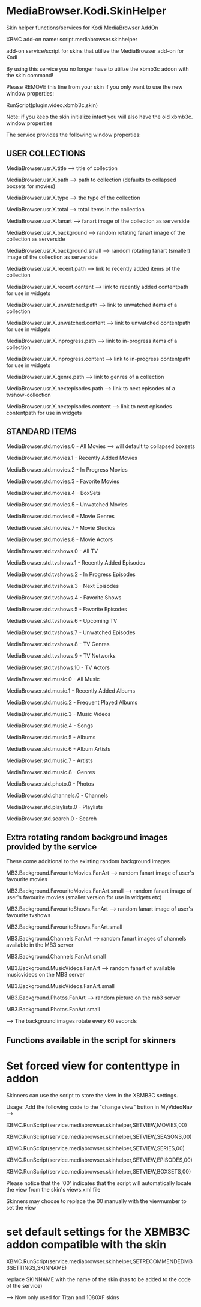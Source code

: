 ﻿MediaBrowser.Kodi.SkinHelper
============================

Skin helper functions/services for Kodi MediaBrowser AddOn

XBMC add-on name: script.mediabrowser.skinhelper 

add-on service/script for skins that utilize the MediaBrowser add-on for Kodi

By using this service you no longer have to utilize the xbmb3c addon with the skin command!

Please REMOVE this line from your skin if you only want to use the new window properties:

<onload condition="System.HasAddon(plugin.video.plexbmc)">RunScript(plugin.video.xbmb3c,skin)</onload>

Note: if you keep the skin initialize intact you will also have the old xbmb3c. window properties


The service provides the following window properties:

## USER COLLECTIONS
MediaBrowser.usr.X.title  --> title of collection

MediaBrowser.usr.X.path  --> path to collection (defaults to collapsed boxsets for movies)

MediaBrowser.usr.X.type  --> the type of the collection

MediaBrowser.usr.X.total  --> total items in the collection

MediaBrowser.usr.X.fanart --> fanart image of the collection as serverside

MediaBrowser.usr.X.background --> random rotating fanart image of the collection as serverside

MediaBrowser.usr.X.background.small --> random rotating fanart (smaller) image of the collection as serverside

MediaBrowser.usr.X.recent.path --> link to recently added items of the collection

MediaBrowser.usr.X.recent.content --> link to recently added contentpath for use in widgets

MediaBrowser.usr.X.unwatched.path --> link to unwatched items of a collection

MediaBrowser.usr.X.unwatched.content --> link to unwatched contentpath for use in widgets

MediaBrowser.usr.X.inprogress.path --> link to in-progress items of a collection

MediaBrowser.usr.X.inprogress.content --> link to in-progress contentpath for use in widgets

MediaBrowser.usr.X.genre.path --> link to genres of a collection

MediaBrowser.usr.X.nextepisodes.path --> link to next episodes of a tvshow-collection

MediaBrowser.usr.X.nextepisodes.content --> link to next episodes contentpath for use in widgets


## STANDARD ITEMS
MediaBrowser.std.movies.0 - All Movies  --> will default to collapsed boxsets

MediaBrowser.std.movies.1 - Recently Added Movies

MediaBrowser.std.movies.2 - In Progress Movies

MediaBrowser.std.movies.3 - Favorite Movies

MediaBrowser.std.movies.4 - BoxSets

MediaBrowser.std.movies.5 - Unwatched Movies

MediaBrowser.std.movies.6 - Movie Genres

MediaBrowser.std.movies.7 - Movie Studios

MediaBrowser.std.movies.8 - Movie Actors


MediaBrowser.std.tvshows.0 - All TV

MediaBrowser.std.tvshows.1 - Recently Added Episodes

MediaBrowser.std.tvshows.2 - In Progress Episodes

MediaBrowser.std.tvshows.3 - Next Episodes

MediaBrowser.std.tvshows.4 - Favorite Shows

MediaBrowser.std.tvshows.5 - Favorite Episodes

MediaBrowser.std.tvshows.6 - Upcoming TV

MediaBrowser.std.tvshows.7 - Unwatched Episodes

MediaBrowser.std.tvshows.8 - TV Genres

MediaBrowser.std.tvshows.9 - TV Networks

MediaBrowser.std.tvshows.10 - TV Actors


MediaBrowser.std.music.0 - All Music

MediaBrowser.std.music.1 - Recently Added Albums

MediaBrowser.std.music.2 - Frequent Played Albums

MediaBrowser.std.music.3 - Music Videos

MediaBrowser.std.music.4 - Songs

MediaBrowser.std.music.5 - Albums

MediaBrowser.std.music.6 - Album Artists

MediaBrowser.std.music.7 - Artists

MediaBrowser.std.music.8 - Genres


MediaBrowser.std.photo.0 - Photos

MediaBrowser.std.channels.0 - Channels

MediaBrowser.std.playlists.0 - Playlists

MediaBrowser.std.search.0 - Search



## Extra rotating random background images provided by the service

These come additional to the existing random background images

MB3.Background.FavouriteMovies.FanArt  --> random fanart image of user's favourite movies

MB3.Background.FavouriteMovies.FanArt.small  --> random fanart image of user's favourite movies (smaller version for use in widgets etc)

MB3.Background.FavouriteShows.FanArt --> random fanart image of user's favourite tvshows

MB3.Background.FavouriteShows.FanArt.small

MB3.Background.Channels.FanArt  --> random fanart images of channels available in the MB3 server

MB3.Background.Channels.FanArt.small

MB3.Background.MusicVideos.FanArt --> random fanart of available musicvideos on the MB3 server

MB3.Background.MusicVideos.FanArt.small 

MB3.Background.Photos.FanArt --> random picture on the mb3 server

MB3.Background.Photos.FanArt.small


--> The background images rotate every 60 seconds


## Functions available in the script for skinners

# Set forced view for contenttype in addon

Skinners can use the script to store the view in the XBMB3C settings.

Usage: Add the following code to the "change view" button in MyVideoNav -->

<onclick condition="substring(Container.FolderPath,plugin://plugin.video.xbmb3c) + Container.Content(Movies)">XBMC.RunScript(service.mediabrowser.skinhelper,SETVIEW,MOVIES,00)</onclick>

<onclick condition="substring(Container.FolderPath,plugin://plugin.video.xbmb3c) + Container.Content(seasons)">XBMC.RunScript(service.mediabrowser.skinhelper,SETVIEW,SEASONS,00)</onclick>

<onclick condition="substring(Container.FolderPath,plugin://plugin.video.xbmb3c) + Container.Content(TVShows)">XBMC.RunScript(service.mediabrowser.skinhelper,SETVIEW,SERIES,00)</onclick>

<onclick condition="substring(Container.FolderPath,plugin://plugin.video.xbmb3c) + Container.Content(Episodes)">XBMC.RunScript(service.mediabrowser.skinhelper,SETVIEW,EPISODES,00)</onclick>

<onclick condition="substring(Container.FolderPath,plugin://plugin.video.xbmb3c) + Container.Content(Sets)">XBMC.RunScript(service.mediabrowser.skinhelper,SETVIEW,BOXSETS,00)</onclick>

Please notice that the '00' indicates that the script will automatically locate the view from the skin's views.xml file

Skinners may choose to replace the 00 manually with the viewnumber to set the view


# set default settings for the XBMB3C addon compatible with the skin

XBMC.RunScript(service.mediabrowser.skinhelper,SETRECOMMENDEDMB3SETTINGS,SKINNAME)

replace SKINNAME with the name of the skin (has to be added to the code of the service)

--> Now only used for Titan and 1080XF skins


